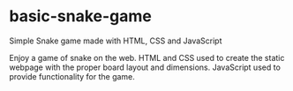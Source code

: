 # basic-snake-game
Simple Snake game made with HTML, CSS and JavaScript

Enjoy a game of snake on the web. 
HTML and CSS used to create the static webpage with the proper board layout and dimensions.
JavaScript used to provide functionality for the game.

